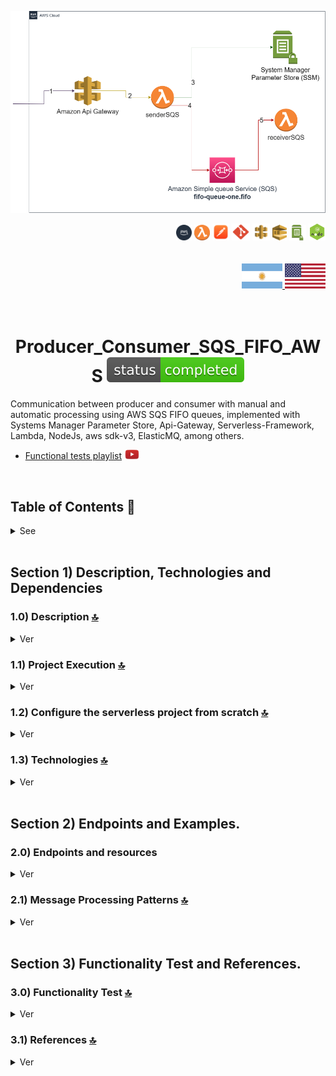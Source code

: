 
![Index app](./doc/assets/Producer_Consumer_SQS_FIFO_AWS.drawio.png)

<div align="right">

  <img width="25" height="25" src="./doc/assets/icons/devops/png/aws.png" />
  <img width="25" height="25" src="./doc/assets/icons/aws/png/lambda.png" />
  <img width="27" height="27" src="./doc/assets/icons/devops/png/postman.png" />
  <img width="29" height="27" src="./doc/assets/icons/devops/png/git.png" />
  <img width="28" height="27" src="./doc/assets/icons/aws/png/api-gateway.png" />
  <img width="23" height="25" src="./doc/assets/icons/aws/png/sqs.png" />
  <img width="27" height="25" src="./doc/assets/icons/aws/png/parameter-store.png" />
  <img width="27" height="27" src="./doc/assets/icons/backend/javascript-typescript/png/nodejs.png" />

</div>

<br>

<br>


<div align="right"> 
  <a href="https://github.com/andresWeitzel/Producer_Consumer_SQS_FIFO_AWS/blob/master/translation/README.es.md">
    <img width="65" height="40" src="./doc/assets/translation/arg-flag.jpg" />
  </a> 
  <a href="https://github.com/andresWeitzel/Producer_Consumer_SQS_FIFO_AWS/blob/master/README.md">
    <img width="65" height="40" src="./doc/assets/translation/eeuu-flag.jpg" />
  </a> 
</div>

<br>

<br>

<div align="center">

# Producer_Consumer_SQS_FIFO_AWS ![Status](./doc/assets/icons/badges/status-completed.svg)

</div>

Communication between producer and consumer with manual and automatic processing using AWS SQS FIFO queues, implemented with Systems Manager Parameter Store, Api-Gateway, Serverless-Framework, Lambda, NodeJs, aws sdk-v3, ElasticMQ, among others.

* [Functional tests playlist](https://www.youtube.com/watch?v=sGK_4FQBdP8&list=PLCl11UFjHurCkJNddrHBJ_TUfMlrHuWyb) <a href="https://www.youtube.com/watch?v=sGK_4FQBdP8&list=PLCl11UFjHurCkJNddrHBJ_TUfMlrHuWyb" target="_blank"> <img src="./doc/assets/social-networks/yt.png" width="25" /></a>


<br>

## Table of Contents 📜

<details>
<summary>See</summary>

<br>

### Section 1) Description, Technologies and References

* [1.0) Project Description.](#10-project-description)
* [1.1) Project Execution.](#11-project-execution)
* [1.2) Configure the serverless project from scratch](#12-configure-the-serverless-project-from-scratch)
* [1.3) Technologies.](#13-technologies)

### Section 2) Endpoints and Examples

* [2.0) Endpoints and resources.](#20-endpoints-and-resources)
* [2.1) Message Processing Patterns.](#21-message-processing-patterns)

### Section 3) Functionality Test and References

* [3.0) Functionality Test.](#30-functionality-test)
* [3.1) References.](#31-references)

</details>


<br>

## Section 1) Description, Technologies and Dependencies 


### 1.0) Description [🔝](#table-of-contents-) 

<details>
  <summary>Ver</summary>
 
 <br>

### 1.0.0) Description General

 This project implements a communication system between producer and consumer using AWS SQS FIFO queues, with support for manual and automatic message processing.

* [Project playlist](https://www.youtube.com/watch?v=sGK_4FQBdP8&list=PLCl11UFjHurCkJNddrHBJ_TUfMlrHuWyb)
* `Important` : For the use of queues of type FIFO, according to the option of using elasticmq as a server, it is necessary to have version 0.15.4 of the .jar or later for the correct execution of the same.


### 1.0.1) Description Architecture and Operation

<details>
<summary><b>System Architecture</b></summary>

> Detailed description of the system architecture and components.

### Main Components

#### 1. API Gateway
- **Function**: Entry point for all HTTP requests
- **Endpoints**:
  - `/sender-queue`: Sending messages
  - `/list-queue`: Queue status query
  - `/receive-queue`: Message processing (manual/automatic)
- **Security**: API Key Validation

#### 2. Lambda Functions
- **senderSQS.js**:
  - Sends messages to the FIFO queue
  - Generates a unique MessageGroupId
  - Handles message attributes
  - Returns MessageId

- **receiverSQS.js**:
  - Manual message processing
  - Receives specific messages by ReceiptHandle
  - Deletes messages after processing
  - Returns processing details

- **receiverSQSAuto.js**:
  - Automatic message processing
  - Processes up to 10 messages at a time
  - Handles errors and retries
  - Deletes processed messages

#### 3. SQS FIFO Queue
- **Type**: First-In-First-Out Queue
- **Features**:
  - Guaranteed message order
  - MessageGroupId grouping
  - Controlled duplication
  - Configurable retention

#### 4. Systems Manager Parameter Store
- **Function**: Secure storage of credentials
- **Parameters**:
  - AWS credentials
  - Queue URLs
  - Environment configurations

### Processing Flows

#### 1. Manual Flow
1. Client sends message via `/sender-queue`
2. Lambda senderSQS processes and sends to SQS
3. Client queries status via `/list-queue`
4. Client processes specific message via `/receive-queue`
5. Lambda receiverSQS processes and deletes the message

#### 2. Automatic Flow
1. Client sends message via `/receive-queue`
2. Lambda receiverSQSAuto activates automatically
3. Processes messages in batches
4. Deletes processed messages
5. Returns processing results

### Security and Monitoring

#### 1. Security
- API Key for authentication
- Credentials in Parameter Store
- Specific IAM roles
- Message validation

#### 2. Monitoring
- CloudWatch Logs
- SQS Metrics
- Lambda Traces
- Queue Status

### Local Development

#### 1. ElasticMQ
- Emulates SQS locally
- Configuration in `.elasticmq/elasticmq.config`
- Default port 9324

#### 2. Serverless Offline
- Emulates AWS locally
- Endpoints at `localhost:3000`
- Local environment variables

#### 3. Postman
- Collection for testing
- Configurable environment
- Automated tests
</details>


<br>

</details>


### 1.1) Project Execution [🔝](#table-of-contents-)

<details>
  <summary>Ver</summary>

* We create a working environment through some ide, we can or cannot create a root folder for the project, we position ourselves over it
```git
cd 'projectRootName'
```
* Once we have created a working environment through some ide, we clone the project
```git
git clone https://github.com/andresWeitzel/Producer_Consumer_SQS_FIFO_AWS
```
* We position ourselves over the project
```git
cd 'projectName'
```
* We install the latest LTS version of [Nodejs(v18)](https://nodejs.org/en/download)
* We install Serverless Framework globally if we haven't done it
```git
npm install -g serverless
```
* We verify the Serverless Framework version installed
```git
sls -v
```
* We install all necessary packages
```git
npm i
```
* The following script configured in the package.json of the project is responsible for
   * Launching serverless-offline (serverless-offline)
 ```git
  "scripts": {
    "serverless-offline": "sls offline start",
    "start": "npm run serverless-offline"
  },
```
* We launch the app from terminal.
```git
npm start
```
* If we get a message indicating that port 9324 is already in use, we can terminate all dependent processes and restart the app
```git
npx kill-port 9324
```
* We launch the app from terminal.
```git
npm start
```
 
 
<br>

</details>

### 1.2) Configure the serverless project from scratch [🔝](#table-of-contents-)

<details>
  <summary>Ver</summary>
 
 <br>

* `Important: ` The example base described later can be visualized in another repository. Go to [SQS-offline-example-aws](https://github.com/andresWeitzel/SQS-offline-example-aws) 
* We create a working environment through some ide, we can or cannot create a root folder for the project, we position ourselves over it
```git
cd 'projectRootName'
```
* Once we have created a working environment through some ide, we clone the project
```git
git clone https://github.com/andresWeitzel/Producer_Consumer_SQS_FIFO_AWS
```
* We position ourselves over the project
```git
cd 'projectName'
```
* We install the latest LTS version of [Nodejs(v18)](https://nodejs.org/en/download)
* We install Serverless Framework globally if we haven't done it
```git
npm install -g serverless
```
* We verify the Serverless Framework version installed
```git
sls -v
```
* We initialize a serverles template
```git
serverless create --template aws-nodejs
```
* We initialize a project npm
```git
npm init -y
```
* We install serverless offline and add the plugin to the .yml
```git
npm i serverless-offline --save-dev
```
* We install serverless ssm and add the plugin to the .yml
```git
npm i serverless-offline-ssm --save-dev
```
* We install the @aws-sdk/client-sqs plugin for sqs use.
```git
npm i @aws-sdk/client-sqs
```
* We set all project environment variables
```git
  # Keys
  X_API_KEY : 'f98d8cd98h73s204e3456998ecl9427j'
  BEARER_TOKEN : 'Bearer eyJhbGciOiJIUzI1NiIsInR5cCI6IkpXVCJ9.eyJzdWIiOiIxMjM0NTY3ODkwIiwibmFtZSI6IkpvaG4gRG9lIiwiaWF0IjoxNTE2MjM5MDIyfQ.SflKxwRJSMeKKF2QT4fwpMeJf36POk6yJV_adQssw5c'

  #GRAL CONFIG
  AWS_REGION : 'us-east-1'
  AWS_ACCESS_KEY_RANDOM_VALUE: 'xxxx'
  AWS_SECRET_KEY_RANDOM_VALUE: 'xxxx'

  #SQS CONFIG
  SQS_HOST: 127.0.0.1
  SQS_PORT: 9324
  SQS_API_VERSION: "latest"
  SQS_URL: 'http://127.0.0.1:9324'

  #QUEUE CONFIG
  QUEUE_FIFO_ONE_NAME : 'queue-one.fifo'
  QUEUE_FIFO_ONE_URL: 'http://127.0.0.1:9324/queue/queue-one.fifo'

  # SERVERLESS CONFIG
  SERVERLESS_HTTP_PORT : 4000
  SERVERLESS_LAMBDA_PORT : 4002
  ```
* We install [serverless SQS](https://www.npmjs.com/package/serverless-offline-sqs) and add the plugin to the .yml
```git
npm i serverless-offline-sqs --save-dev
```
* [Download the .jar](https://github.com/softwaremill/elasticmq) for the execution of elasticmq in local. Click on the download (runs stand-alone (download)) part.
* We create a directory in the project root to store the elasticmq server.
```git
mkdir .elasticmq
```
* We include the .jar inside and create a necessary configuration file.
```git
cd .elasticmq
mkdir elasticmq.config
```
* For simplification reasons, we start from a preset file. This is configurable based on queue names, region, ports, etc
```git
include classpath("application.conf")

node-address {
    protocol = http
    host = localhost
    port = 9324
    context-path = ""
}

rest-sqs {
    enabled = true
    bind-port = 9324
    bind-hostname = "127.0.0.1"
    sqs-limits = strict
}

queues {
    "queue-one-deadletter.fifo" {
        defaultVisibilityTimeout = 10 seconds
        delay = 0 seconds
        receiveMessageWait = 0 seconds
        fifo = true
        contentBasedDeduplication = true
    }
    
    "queue-one.fifo" {
        defaultVisibilityTimeout = 10 seconds
        delay = 0 seconds
        receiveMessageWait = 0 seconds
        deadLettersQueue {
            name = "queue-one-deadletter.fifo"
            maxReceiveCount = 3
        }
        fifo = true
        contentBasedDeduplication = true
    }
}

// Generate node-address on the first available port

aws {
    region = us-east-1
    accountId = 000000000000
}
```
* Based on this config, we declare the same in the .yml so that for each serverless execution, resources are created, the previous config of the elasticmq.config file is for the server to take elastic.mq
* We set the queue resources in the .yml
```git
resources:
  Resources:
    QueueFifoOne:
      Type: AWS::SQS::Queue
      Properties:
        QueueName: queue-one.fifo
        FifoQueue: true
        ContentBasedDeduplication: true
        VisibilityTimeout: 30
        MessageRetentionPeriod: 345600
        DelaySeconds: 0
        ReceiveMessageWaitTimeSeconds: 0
        RedrivePolicy:
          deadLetterTargetArn: !GetAtt QueueFifoOneDeadLetter.Arn
          maxReceiveCount: 3

    QueueFifoOneDeadLetter:
      Type: AWS::SQS::Queue
      Properties:
        QueueName: queue-one.fifo-deadletter-queue
        FifoQueue: true
        ContentBasedDeduplication: true
        VisibilityTimeout: 30
        MessageRetentionPeriod: 1209600
        DelaySeconds: 0
        ReceiveMessageWaitTimeSeconds: 0
```
* Then we set serverless-offline-sqs
```git  
serverless-offline-sqs:
    autoCreate: true
    apiVersion: "2012-11-05"
    endpoint: http://127.0.0.1:9324
    region: us-east-1
    accessKeyId: test
    secretAccessKey: test
    skipCacheInvalidation: false
```
* Then we set serverless-offline-elasticmq
```git  
  serverless-offline-elasticmq:
    port: 9324
    host: 127.0.0.1
    queues:
      - name: queue-one.fifo
        fifo: true
        contentBasedDeduplication: true
        visibilityTimeout: 30
        delay: 0
        receiveMessageWait: 0
        deadLettersQueue:
          name: queue-one.fifo-deadletter-queue
          maxReceiveCount: 3
      - name: queue-one.fifo-deadletter-queue
        fifo: true
```
* Etc.....
* We set the lambda in the .yml...summarizing...we would end up with the serverless.yml of the following way
```git
service: producer-consumer-sqs-fifo-aws

frameworkVersion: '3'

provider:
  name: aws
  runtime: nodejs18.x
  stage: ${opt:stage, 'dev'}
  region: ${opt:region, 'us-east-1'}
  timeout: 30
  environment:
    QUEUE_FIFO_ONE_URL: http://127.0.0.1:9324/queue/queue-one.fifo
    AWS_REGION: ${self:provider.region}
    SQS_URL: http://127.0.0.1:9324
    SSM_URL: http://127.0.0.1:4583
    AWS_ACCESS_KEY_RANDOM_VALUE: test
    AWS_SECRET_KEY_RANDOM_VALUE: test

functions:
  senderSQS:
    handler: src/lambdas/senderSQS.handler
    timeout: 30
    events:
      - http:
          path: sender-queue
          method: post
          cors: true
          request:
            parameters:
              headers:
                x-api-key: true
                Content-Type: true

  listSQS:
    handler: src/lambdas/listSQS.handler
    timeout: 30
    events:
      - http:
          path: list-queue
          method: get
          cors: true
          request:
            parameters:
              headers:
                x-api-key: true

  receiverSQSManual:
    handler: src/lambdas/receiverSQSManual.handler
    timeout: 30
    events:
      - http:
          path: receive-queue
          method: post
          cors: true
          request:
            parameters:
              headers:
                x-api-key: true
                Content-Type: true

  receiverSQSAuto:
    handler: src/lambdas/receiverSQSAuto.handler
    timeout: 30
    events:
      - http:
          path: process-auto
          method: post
          cors: true
          request:
            parameters:
              headers:
                x-api-key: true
                Content-Type: true

resources:
  Resources:
    QueueFifoOne:
      Type: AWS::SQS::Queue
      Properties:
        QueueName: queue-one.fifo
        FifoQueue: true
        ContentBasedDeduplication: true
        VisibilityTimeout: 30
        MessageRetentionPeriod: 345600
        DelaySeconds: 0
        ReceiveMessageWaitTimeSeconds: 0
        RedrivePolicy:
          deadLetterTargetArn: !GetAtt QueueFifoOneDeadLetter.Arn
          maxReceiveCount: 3

    QueueFifoOneDeadLetter:
      Type: AWS::SQS::Queue
      Properties:
        QueueName: queue-one.fifo-deadletter-queue
        FifoQueue: true
        ContentBasedDeduplication: true
        VisibilityTimeout: 30
        MessageRetentionPeriod: 1209600
        DelaySeconds: 0
        ReceiveMessageWaitTimeSeconds: 0

plugins:
  - serverless-offline
  - serverless-offline-ssm
  - serverless-offline-sqs
  - serverless-offline-elasticmq

custom:
  serverless-offline:
    httpPort: 4000
    lambdaPort: 4002
    noPrependStageInUrl: true
  serverless-offline-ssm:
    stages:
      - dev
    port: 4583
  serverless-offline-sqs:
    autoCreate: true
    apiVersion: "2012-11-05"
    endpoint: http://127.0.0.1:9324
    region: us-east-1
    accessKeyId: test
    secretAccessKey: test
    skipCacheInvalidation: false
  serverless-offline-elasticmq:
    port: 9324
    host: 127.0.0.1
    queues:
      - name: queue-one.fifo
        fifo: true
        contentBasedDeduplication: true
        visibilityTimeout: 30
        delay: 0
        receiveMessageWait: 0
        deadLettersQueue:
          name: queue-one.fifo-deadletter-queue
          maxReceiveCount: 3
      - name: queue-one.fifo-deadletter-queue
        fifo: true

    

```
* We install the dependency for running scripts in parallel
``` git
npm i concurrently
``` 
* The following script configured in the package.json of the project is responsible for
* Launching the elasticmq server
* Launching serverless-offline
```git
  "scripts": {
    "serverless-offline": "sls offline start",
    "queue-start": "java -Dconfig.file=.elasticmq/elasticmq.config -jar .elasticmq/elasticmq-server-0.15.4.jar",
    "start": "concurrently --kill-others \"npm run queue-start\" \"npm run serverless-offline\""
  },
```
* Etc, etc, etc.
* We launch the app from terminal.
```git
npm start
```
* If we get a message indicating that port 9324 is already in use, we can terminate all dependent processes and restart the app
```git
npx kill-port 9324
```
* We launch the app from terminal.
```git
npm start
```
* `Important: ` The example base described can be visualized in another repository. Go to [SQS-offline-example-aws](https://github.com/andresWeitzel/SQS-offline-example-aws)


</details>


### 1.3) Technologies [🔝](#table-of-contents-) 

<details>
  <summary>Ver</summary>
 
 <br>
 
### Technologies Implemented

| **Technologies** | **Version** | **Finality** |               
| ------------- | ------------- | ------------- |
| [SDK](https://www.serverless.com/framework/docs/guides/sdk/) | 4.3.2  | Automatic Module Injection for Lambdas |
| [Serverless Framework Core v3](https://www.serverless.com//blog/serverless-framework-v3-is-live) | 3.23.0 | Core AWS Services |
| [Serverless Plugin](https://www.serverless.com/plugins/) | 6.2.2  | Libraries for Modular Definition |
| [Systems Manager Parameter Store (SSM)](https://docs.aws.amazon.com/systems-manager/latest/userguide/systems-manager-parameter-store.html) | 3.0 | Environment Variable Management |
| [Amazon Simple Queue Service (SQS)](https://docs.aws.amazon.com/AWSSimpleQueueService/latest/SQSDeveloperGuide/welcome.html) | 7.0 | Distributed Messaging Service | 
| [Elastic MQ](https://github.com/softwaremill/elasticmq) | 1.3 | Interfaces Compatible with SQS (msg memory) | 
| [Amazon Api Gateway](https://docs.aws.amazon.com/apigateway/latest/developerguide/welcome.html) | 2.0 | Gestor, Autenticación, Control y Procesamiento de la Api | 
| [NodeJS](https://nodejs.org/en/) | 14.18.1  | JS Library |
| [VSC](https://code.visualstudio.com/docs) | 1.72.2  | IDE |
| [Postman](https://www.postman.com/downloads/) | 10.11  | Http Client |
| [CMD](https://learn.microsoft.com/en-us/windows-server/administration/windows-commands/cmd) | 10 | System Symbol for Command Line | 
| [Git](https://git-scm.com/downloads) | 2.29.1  | Version Control |



</br>


### Plugins Implemented.

| **Plugin** | **Download** |               
| -------------  | ------------- |
| serverless-offline |  https://www.serverless.com/plugins/serverless-offline |
| serverless-offline-ssm |  https://www.npmjs.com/package/serverless-offline-ssm |
| serverless-offline-sqs | https://www.npmjs.com/package/serverless-offline-sqs |


</br>

### VSC Extensions Implemented.

| **Extension** |              
| -------------  | 
| Prettier - Code formatter |
| YAML - Autoformatter .yml (alt+shift+f) |
| DotENV |

<br>

</details>




<br>


## Section 2) Endpoints and Examples. 


### 2.0) Endpoints and resources

<details>
  <summary>Ver</summary>
 
 <br>

We include a Postman collection to facilitate testing of the endpoints. The collection is located in:

```
/collections/Producer_Consumer_SQS.postman_collection.json
``` 

<br>

#### Send Message (POST /sender-queue)

> Sends a message to the SQS FIFO queue.

**Request (Postman):**
```
POST http://localhost:3000/dev/sender-queue
Headers:
  x-api-key: 123456789
  Content-Type: application/json
Body:
{
    "message": "Test message",
    "data": {
        "key": "value",
        "timestamp": "2024-06-12T15:25:58.849Z",
        "metadata": {
            "source": "test",
            "priority": "high"
        }
    }
}
```

**Response (200 OK):**
```json
{
    "message": {
        "message": "Message sent successfully",
        "messageId": "e34d83db-907a-46d4-ac84-e28a3f2e3e72"
    }
}
```
<br>

#### List Queue (GET /list-queue)

> Gets information about the current status of the SQS queue.

**Request (Postman):**
```
GET http://localhost:3000/dev/list-queue
Headers:
  x-api-key: 123456789
```

**Response (200 OK):**
```json
{
    "message": {
        "message": "Queue information retrieved successfully",
        "queueInfo": {
            "url": "http://localhost:9324/000000000000/queue-one.fifo",
            "approximateNumberOfMessages": "5",
            "approximateNumberOfMessagesDelayed": "0",
            "approximateNumberOfMessagesNotVisible": "0",
            "createdTimestamp": "2024-06-12T15:25:58.849Z",
            "lastModifiedTimestamp": "2024-06-12T15:25:58.849Z",
            "queueArn": "arn:aws:sqs:elasticmq:000000000000:queue-one.fifo",
            "visibilityTimeout": "30"
        }
    }
}
```
<br>

#### Manual Processing (POST /receive-queue)

> Processes a specific message from the queue manually.

**Request (Postman):**
```
POST http://localhost:3000/dev/receive-queue
Headers:
  x-api-key: 123456789
  Content-Type: application/json
Body:
{
    "receiptHandle": "AQEB...",
    "queueUrl": "http://localhost:9324/000000000000/queue-one.fifo",
    "messageId": "e34d83db-907a-46d4-ac84-e28a3f2e3e72"
}
```

**Response (200 OK):**
```json
{
    "message": {
        "message": "Message processed successfully",
        "processedMessage": {
            "messageId": "e34d83db-907a-46d4-ac84-e28a3f2e3e72",
            "body": "Test message",
            "attributes": {
                "metadata": {
                    "source": "test",
                    "priority": "high"
                }
            },
            "processedAt": "2024-06-12T15:25:58.849Z",
            "processingType": "manual"
        }
    }
}
```
<br>

#### Automatic Processing (POST /receive-queue)

> Sends a message for automatic processing.

**Request (Postman):**
```
POST http://localhost:3000/dev/receive-queue
Headers:
  x-api-key: 123456789
  Content-Type: application/json
Body:
{
    "message": {
        "JsonObject": {
            "DataType": "String",
            "StringValue": "Example for sender an object inside de MessageAttributes"
        }
    }
}
```

**Response (200 OK):**
```json
{
    "message": {
        "message": "Message queued for automatic processing",
        "details": {
            "messageId": "e34d83db-907a-46d4-ac84-e28a3f2e3e72",
            "status": "queued",
            "estimatedProcessingTime": "1-2 seconds",
            "processingType": "automatic"
        }
    }
}
```
<br>

#### Error Codes

> List of possible error codes and their responses.

**400 Bad Request:**
```json
{
    "message": "BAD REQUEST. UNABLE TO RETRIEVE QUEUE INFORMATION"
}
```

**401 Unauthorized:**
```json
{
    "message": "Unauthorized. Invalid or missing API key"
}
```

**500 Internal Server Error:**
```json
{
    "message": "Error in RECEIVER SQS AUTO lambda. Caused by [ERROR_DETAILS]"
}
```

<br>

#### Processing Flows

> Manual and automatic processing examples.

#### Manual Flow
1. Send message:
```bash
curl -X POST http://localhost:3000/dev/sender-queue \
-H "x-api-key: 123456789" \
-H "Content-Type: application/json" \
-d '{
    "message": "Test message",
    "data": {
        "key": "value",
        "timestamp": "2024-06-12T15:25:58.849Z"
    }
}'
```

2. Check queue status:
```bash
curl -X GET http://localhost:3000/dev/list-queue \
-H "x-api-key: 123456789"
```

3. Process message:
```bash
curl -X POST http://localhost:3000/dev/receive-queue \
-H "x-api-key: 123456789" \
-H "Content-Type: application/json" \
-d '{
    "receiptHandle": "AQEB...",
    "queueUrl": "http://localhost:9324/000000000000/queue-one.fifo"
}'
```

#### Automatic Flow
1. Send message for automatic processing:
```bash
curl -X POST http://localhost:3000/dev/receive-queue \
-H "x-api-key: 123456789" \
-H "Content-Type: application/json" \
-d '{
    "message": "Test message for automatic processing",
    "data": {
        "key": "value",
        "timestamp": "2024-06-12T15:25:58.849Z"
    }
}'
```

2. Check queue status:
```bash
curl -X GET http://localhost:3000/dev/list-queue \
-H "x-api-key: 123456789"
```

</details>



### 2.1) Message Processing Patterns [🔝](#table-of-contents-)

<details>
  <summary>Ver</summary>

<br>

The system implements two message processing patterns:

#### 2.0.0) Automatic Processing
- **Description**: The system includes an automatic processor that activates once executed, does the sender and receiver process.
- **Features**:
  - Automatically activates processing once triggered
  - Processes up to 10 messages at a time
  - Deletes messages after processing
  - No manual action required, just execution
- **Advantages**:
  - Real-time processing
  - No manual intervention by stages
  - Ideal for continuous workloads
- **Use**: No additional configuration required, activates automatically when executed

#### 2.0.1) Manual Processing
- **Description**: Allows manual processing of messages through an HTTP endpoint.
- **Features**:
  - Greater control over processing
  - Possibility to inspect messages before processing
  - Ideal for debugging and special cases
- **Use**:
  1. List messages (GET /list-queue)
  2. Select message to process
  3. Send message for processing (POST /receive-queue)

#### 2.0.2) Important Notes
- Automatic and manual processing can coexist
- Messages processed automatically will not be available for manual processing
- Manual processing is recommended for debugging and special cases or tests
- Automatic processing is ideal for production

<br>

</details>

<br>


## Section 3) Functionality Test and References. 


### 3.0) Functionality Test [🔝](#table-of-contents-) 

<details>
  <summary>Ver</summary>
<br>

#### [View playlist](https://www.youtube.com/watch?v=sGK_4FQBdP8&list=PLCl11UFjHurCkJNddrHBJ_TUfMlrHuWyb)
![Index app](../doc/assets/playlist.png)

</details>

### 3.1) References [🔝](#table-of-contents-)

<details>
  <summary>Ver</summary>
 
 <br>

#### SQS Concepts
 * [AWS SQS key concepts](https://fourtheorem.com/what-do-you-need-to-know-about-sqs/)
 * [SQS SNS Differences](https://aws.amazon.com/it/sqs/faqs/)

#### SQS aws-sdk-v3
* [Sending messages through queues](https://docs.aws.amazon.com/sdk-for-javascript/v3/developer-guide/javascript_sqs_code_examples.html)

#### FIFO Queue Examples
* [FIFO Examples](https://docs.aws.amazon.com/sns/latest/dg/fifo-topic-code-examples.html)

#### SQS and Serverless Usages and Exampleification
* [AWS-node-sqs Example](https://github.com/ibrahimjamil/serverless-rest-examples/blob/v3/aws-node-sqs-worker/index.js)
* [Part of AWS-node-sqs Example](https://dev.to/piczmar_0/aws-lambda-sqs-events-with-serverless-framework-oj6)
* https://aws.plainenglish.io/how-to-test-amazon-sqs-with-docker-using-serverless-b717258f5d3d
* https://github.com/alexyklu/serverless-offline-lambda-with-sqs


<br>

</details>
